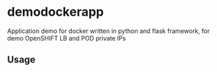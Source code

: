 # demodockerapp
Application demo for docker written in python and flask framework, for demo OpenSHIFT LB and POD private IPs

## Usage

